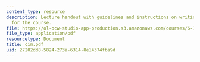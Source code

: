 ```yaml
---
content_type: resource
description: Lecture handout with guidelines and instructions on writing lab reports
  for the course.
file: https://ol-ocw-studio-app-production.s3.amazonaws.com/courses/6-111-introductory-digital-systems-laboratory-spring-2006/27202dd85824273a63148e14374fba9d_cim.pdf
file_type: application/pdf
resourcetype: Document
title: cim.pdf
uid: 27202dd8-5824-273a-6314-8e14374fba9d
---
```

